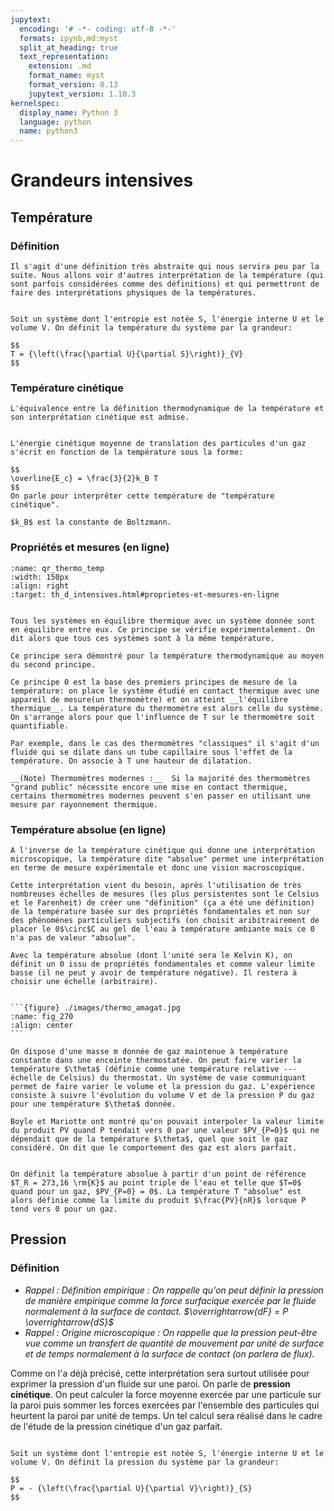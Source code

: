 ```yaml
---
jupytext:
  encoding: '# -*- coding: utf-8 -*-'
  formats: ipynb,md:myst
  split_at_heading: true
  text_representation:
    extension: .md
    format_name: myst
    format_version: 0.13
    jupytext_version: 1.10.3
kernelspec:
  display_name: Python 3
  language: python
  name: python3
---
```

# Grandeurs intensives

## Température

### Définition

````{margin} 
Il s'agit d'une définition très abstraite qui nous servira peu par la suite. Nous allons voir d'autres interprétation de la température (qui sont parfois considérées comme des définitions) et qui permettront de faire des interprétations physiques de la températures.
````
````{important} __Température (thermodynamique)__

Soit un système dont l'entropie est notée S, l'énergie interne U et le volume V. On définit la température du système par la grandeur:

$$
T = {\left(\frac{\partial U}{\partial S}\right)}_{V}
$$
````

### Température cinétique

````{margin}
L'équivalence entre la définition thermodynamique de la température et son interprétation cinétique est admise.
````
````{important} __Température (cinétique) - Admis__

L'énergie cinétique moyenne de translation des particules d'un gaz s'écrit en fonction de la température sous la forme:

$$
\overline{E_c} = \frac{3}{2}k_B T
$$
On parle pour interprêter cette température de "température cinétique".

$k_B$ est la constante de Boltzmann.
````

### Propriétés et mesures (en ligne)
```{figure} ./images/qr_code/qr_thermo_temp.png
:name: qr_thermo_temp
:width: 150px
:align: right
:target: th_d_intensives.html#proprietes-et-mesures-en-ligne
```


````{topic} __Principe zéro__

Tous les systèmes en équilibre thermique avec un système donnée sont en équilibre entre eux. Ce principe se vérifie expérimentalement. On dit alors que tous ces systèmes sont à la même température.

Ce principe sera démontré pour la température thermodynamique au moyen du second principe.
````

````{topic} Thermomètres et principe 0
Ce principe 0 est la base des premiers principes de mesure de la température: on place le système étudié en contact thermique avec une appareil de mesure(un thermomètre) et on atteint __l'équilibre thermique__. La température du thermomètre est alors celle du système. On s'arrange alors pour que l'influence de T sur le thermomètre soit quantifiable.

Par exemple, dans le cas des thermomètres "classiques" il s'agit d'un fluide qui se dilate dans un tube capillaire sous l'effet de la température. On associe à T une hauteur de dilatation.

__(Note) Thermomètres modernes :__  Si la majorité des thermomètres "grand public" nécessite encore une mise en contact thermique, certains thermomètres modernes peuvent s'en passer en utilisant une mesure par rayonnement thermique.
````

### Température absolue (en ligne)

````{sidebar} Vision macroscopique
A l'inverse de la température cinétique qui donne une interprétation microscopique, la température dite "absolue" permet une interprétation en terme de mesure expérimentale et donc une vision macroscopique.

Cette interprétation vient du besoin, après l'utilisation de très nombreuses échelles de mesures (les plus persistentes sont le Celsius et le Farenheit) de créer une "définition" (ça a été une définition) de la température basée sur des propriétés fondamentales et non sur des phénomènes particuliers subjectifs (on choisit aribitrairement de placer le 0$\circ$C au gel de l'eau à température ambiante mais ce 0 n'a pas de valeur "absolue".

Avec la température absolue (dont l'unité sera le Kelvin K), on définit un 0 issu de propriétés fondamentales et comme valeur limite basse (il ne peut y avoir de température négative). Il restera à choisir une échelle (arbitraire).
````
````{topic} Expérience de Boyle-Mariotte

```{figure} ./images/thermo_amagat.jpg
:name: fig_270
:align: center
```

On dispose d'une masse m donnée de gaz maintenue à température constante dans une enceinte thermostatée. On peut faire varier la température $\theta$ (définie comme une température relative --- échelle de Celsius) du thermostat. Un système de vase communiquant permet de faire varier le volume et la pression du gaz. L'expérience consiste à suivre l'évolution du volume V et de la pression P du gaz pour une température $\theta$ donnée.

Boyle et Mariotte ont montré qu'on pouvait interpoler la valeur limite du produit PV quand P tendait vers 0 par une valeur $PV_{P=0}$ qui ne dépendait que de la température $\theta$, quel que soit le gaz considéré. On dit que le comportement des gaz est alors parfait.
````

````{important} __Température absolue__

On définit la température absolue à partir d'un point de référence $T_R = 273,16 \rm{K}$ au point triple de l'eau et telle que $T=0$ quand pour un gaz, $PV_{P=0} = 0$. La température T "absolue" est alors définie comme la limite du produit $\frac{PV}{nR}$ lorsque P tend vers 0 pour un gaz.

````

## Pression

### Définition

* _Rappel : Définition empirique : On rappelle qu'on peut définir la pression de manière empirique comme la force surfacique exercée par le fluide normalement à la surface de contact. $\overrightarrow{dF} = P \overrightarrow{dS}$_
* _Rappel : Origine microscopique : On rappelle que la pression peut-être vue comme un transfert de quantité de mouvement par unité de surface et de temps normalement à la surface de contact (on parlera de flux)._

Comme on l'a déjà précisé, cette interprétation sera surtout utilisée pour exprimer la pression d'un fluide sur une paroi. On parle de __pression cinétique__. On peut calculer la force moyenne exercée par une particule sur la paroi puis sommer les forces exercées par l'ensemble des particules qui heurtent la paroi par unité de temps. Un tel calcul sera réalisé dans le cadre de l'étude de la pression cinétique d'un gaz parfait.


````{important} __Pression thermodynamique__

Soit un système dont l'entropie est notée S, l'énergie interne U et le volume V. On définit la pression du système par la grandeur:

$$
P = - {\left(\frac{\partial U}{\partial V}\right)}_{S}
$$

````

